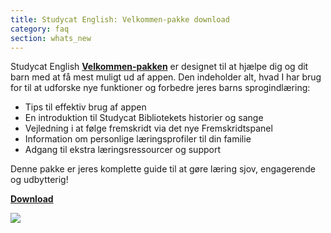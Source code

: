 ```yaml
---
title: Studycat English: Velkommen-pakke download
category: faq
section: whats_new
---
```

Studycat English **[Velkommen-pakken](https://res.cloudinary.com/dam8jh3m8/image/upload/v1731059311/docs/studycat-English-welcome-pack-en.pdf)** er designet til at hjælpe dig og dit barn med at få mest muligt ud af appen. Den indeholder alt, hvad I har brug for til at udforske nye funktioner og forbedre jeres barns sprogindlæring:


* Tips til effektiv brug af appen
* En introduktion til Studycat Bibliotekets historier og sange
* Vejledning i at følge fremskridt via det nye Fremskridtspanel
* Information om personlige læringsprofiler til din familie
* Adgang til ekstra læringsressourcer og support


Denne pakke er jeres komplette guide til at gøre læring sjov, engagerende og udbytterig!


  
**[Download](https://res.cloudinary.com/dam8jh3m8/image/upload/v1731059311/docs/studycat-English-welcome-pack-en.pdf)**


![](https://help.studycat.com/hc/article_attachments/40379484098969)